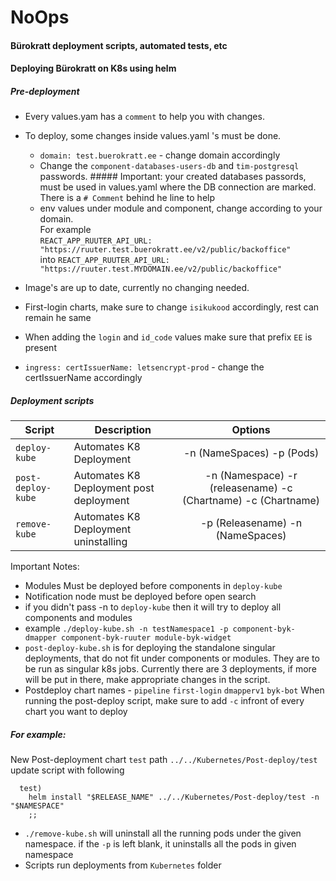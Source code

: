 # NoOps

#### Bürokratt deployment scripts, automated tests, etc  

#### Deploying Bürokratt on K8s using helm

##### Pre-deployment    

- Every values.yam has a `comment` to help you with changes.
- To deploy, some changes inside values.yaml 's must be done.    
  - `domain: test.buerokratt.ee` - change domain accordingly 
  - Change the `component-databases-users-db` and `tim-postgresql` passwords. ##### Important: your created databases passords, must be used in values.yaml where the DB connection are marked. There is a `# Comment` behind he line to help
  - env values under module and component, change according to your domain.   
  For example   
  `REACT_APP_RUUTER_API_URL: "https://ruuter.test.buerokratt.ee/v2/public/backoffice"`   
  into `REACT_APP_RUUTER_API_URL: "https://ruuter.test.MYDOMAIN.ee/v2/public/backoffice"`

- Image's are up to date, currently no changing needed.  

- First-login charts, make sure to change `isikukood` accordingly, rest can remain he same
-  When adding the `login` and `id_code` values make sure that prefix `EE` is present 
- `ingress:
  certIssuerName: letsencrypt-prod` - change the certIssuerName accordingly 



##### Deployment scripts

| Script        | Description             | Options |
| ------------- | ----------------------- | :-----: |
| `deploy-kube` | Automates K8 Deployment |  -n (NameSpaces) -p (Pods)  |
| `post-deploy-kube` | Automates K8 Deployment post deployment | -n (Namespace) -r (releasename) -c (Chartname) -c (Chartname) |
| `remove-kube` | Automates K8 Deployment uninstalling | -p (Releasename)  -n (NameSpaces)  |

Important Notes:

- Modules Must be deployed before components in `deploy-kube`
- Notification node must be deployed before open search 
- if you didn't pass -n to `deploy-kube` then it will try to deploy all components and modules
- example `./deploy-kube.sh -n testNamespace1 -p component-byk-dmapper component-byk-ruuter module-byk-widget`
- `post-deploy-kube.sh` is for deploying the standalone singular deployments, that do not fit under components or modules. They are to be run as singular k8s jobs. Currently there are 3 deployments, if more will be put in there, make appropriate changes in the script.
- Postdeploy chart names - `pipeline` `first-login` `dmapperv1` `byk-bot` When running the post-deploy script, make sure to add `-c` infront of every chart you want to deploy

##### For example:
New Post-deployment chart `test` path `../../Kubernetes/Post-deploy/test` update script with following  
```
  test)
    helm install "$RELEASE_NAME" ../../Kubernetes/Post-deploy/test -n "$NAMESPACE"
    ;;
```  

- `./remove-kube.sh` will uninstall all the running pods under the given namespace. if the `-p` is left blank, it uninstalls all the pods in given namespace
- Scripts run deployments from `Kubernetes` folder

